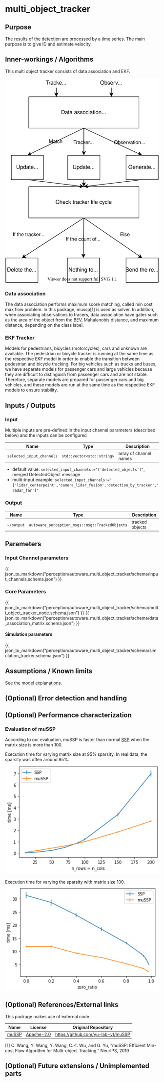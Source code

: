 # multi_object_tracker

## Purpose

The results of the detection are processed by a time series. The main purpose is to give ID and estimate velocity.

## Inner-workings / Algorithms

This multi object tracker consists of data association and EKF.

![multi_object_tracker_overview](image/multi_object_tracker_overview.svg)

### Data association

The data association performs maximum score matching, called min cost max flow problem.
In this package, mussp[1] is used as solver.
In addition, when associating observations to tracers, data association have gates such as the area of the object from the BEV, Mahalanobis distance, and maximum distance, depending on the class label.

### EKF Tracker

Models for pedestrians, bicycles (motorcycles), cars and unknown are available.
The pedestrian or bicycle tracker is running at the same time as the respective EKF model in order to enable the transition between pedestrian and bicycle tracking.
For big vehicles such as trucks and buses, we have separate models for passenger cars and large vehicles because they are difficult to distinguish from passenger cars and are not stable. Therefore, separate models are prepared for passenger cars and big vehicles, and these models are run at the same time as the respective EKF models to ensure stability.

<!-- Write how this package works. Flowcharts and figures are great. Add sub-sections as you like.

Example:
  ### Flowcharts

  ...(PlantUML or something)

  ### State Transitions

  ...(PlantUML or something)

  ### How to filter target obstacles

  ...

  ### How to optimize trajectory

  ...
-->

## Inputs / Outputs

### Input

Multiple inputs are pre-defined in the input channel parameters (described below) and the inputs can be configured

| Name                      | Type                       | Description            |
| ------------------------- | -------------------------- | ---------------------- |
| `selected_input_channels` | `std::vector<std::string>` | array of channel names |

- default value: `selected_input_channels:="['detected_objects']"`, merged DetectedObject message
- multi-input example: `selected_input_channels:="['lidar_centerpoint','camera_lidar_fusion','detection_by_tracker','radar_far']"`

### Output

| Name       | Type                                            | Description     |
| ---------- | ----------------------------------------------- | --------------- |
| `~/output` | `autoware_perception_msgs::msg::TrackedObjects` | tracked objects |

## Parameters

### Input Channel parameters

{{ json_to_markdown("perception/autoware_multi_object_tracker/schema/input_channels.schema.json") }}

### Core Parameters

{{ json_to_markdown("perception/autoware_multi_object_tracker/schema/multi_object_tracker_node.schema.json") }}
{{ json_to_markdown("perception/autoware_multi_object_tracker/schema/data_association_matrix.schema.json") }}

#### Simulation parameters

{{ json_to_markdown("perception/autoware_multi_object_tracker/schema/simulation_tracker.schema.json") }}

## Assumptions / Known limits

See the [model explanations](models.md).

## (Optional) Error detection and handling

<!-- Write how to detect errors and how to recover from them.

Example:
  This package can handle up to 20 obstacles. If more obstacles found, this node will give up and raise diagnostic errors.
-->

## (Optional) Performance characterization

### Evaluation of muSSP

According to our evaluation, muSSP is faster than normal [SSP](src/data_association/successive_shortest_path) when the matrix size is more than 100.

Execution time for varying matrix size at 95% sparsity. In real data, the sparsity was often around 95%.
![mussp_evaluation1](image/mussp_evaluation1.png)

Execution time for varying the sparsity with matrix size 100.
![mussp_evaluation2](image/mussp_evaluation2.png)

## (Optional) References/External links

This package makes use of external code.

| Name                                                      | License                                                   | Original Repository                  |
| --------------------------------------------------------- | --------------------------------------------------------- | ------------------------------------ |
| [muSSP](src/data_association/mu_successive_shortest_path) | [Apache-2.0](https://www.apache.org/licenses/LICENSE-2.0) | <https://github.com/yu-lab-vt/muSSP> |

[1] C. Wang, Y. Wang, Y. Wang, C.-t. Wu, and G. Yu, “muSSP: Efficient
Min-cost Flow Algorithm for Multi-object Tracking,” NeurIPS, 2019

## (Optional) Future extensions / Unimplemented parts

<!-- Write future extensions of this package.

Example:
  Currently, this package can't handle the chattering obstacles well. We plan to add some probabilistic filters in the perception layer to improve it.
  Also, there are some parameters that should be global(e.g. vehicle size, max steering, etc.). These will be refactored and defined as global parameters so that we can share the same parameters between different nodes.
-->
